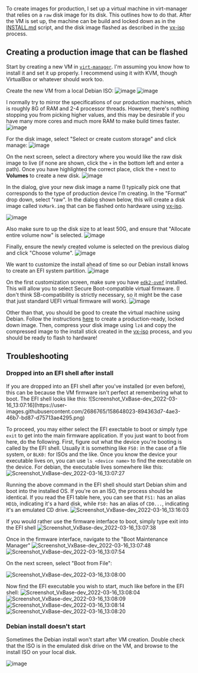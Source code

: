 To create images for production, I set up a virtual machine in virt-manager that relies on a `raw` disk image for its disk. This outlines how to do that. After the VM is set up, the machine can be build and locked down as in the [INSTALL.md](https://github.com/votingworks/vxsuite-complete-system/blob/main/INSTALL.md) script, and the disk image flashed as described in the [vx-iso](https://github.com/votingworks/vx-iso) process. 

<h2>Creating a production image that can be flashed</h2>

Start by creating a new VM in [`virt-manager`](https://virt-manager.org/). I'm assuming you know how to install it and set it up properly. I recommend using it with KVM, though VirtualBox or whatever should work too. 

Create the new VM from a local Debian ISO: 
![image](https://user-images.githubusercontent.com/2686765/158505721-49588394-9d83-43e2-aa80-c3115950bca4.png)
![image](https://user-images.githubusercontent.com/2686765/158505748-dc63992d-21f1-4deb-ba0d-f20d5740e9c7.png)

I normally try to mirror the specifications of our production machines, which is roughly 8G of RAM and 2-4 processor threads. However, there's nothing stopping you from picking higher values, and this may be desirable if you have many more cores and much more RAM to make build times faster. 
![image](https://user-images.githubusercontent.com/2686765/158505778-2b6b17d0-35d4-4b9d-bdda-abfb36398215.png)

For the disk image, select "Select or create custom storage" and click manage:
![image](https://user-images.githubusercontent.com/2686765/158506424-951edd69-5409-47eb-bd2e-9808e37c5b18.png)

On the next screen, select a directory where you would like the raw disk image to live (if none are shown, click the `+` in the bottom left and enter a path). Once you have highlighted the correct place, click the `+` next to **Volumes** to create a new disk.
![image](https://user-images.githubusercontent.com/2686765/158506649-a59d2281-0820-4ae3-b55d-d40e5e26c05c.png)

In the dialog, give your new disk image a name (I typically pick one that corresponds to the type of production device I'm creating. In the "Format" drop down, select "raw". In the dialog shown below, this will create a disk image called `VxMark.img` that can be flashed onto hardware using [vx-iso](https://github.com/votingworks/vx-iso).

![image](https://user-images.githubusercontent.com/2686765/158506825-ca2c8ec0-24ed-4c59-9314-a7e4f294114d.png)

Also make sure to up the disk size to at least 50G, and ensure that "Allocate entire volume now" is selected. 
![image](https://user-images.githubusercontent.com/2686765/158507233-c25ada70-f4cc-4e19-91ca-f1c8cc5d1839.png)

Finally, ensure the newly created volume is selected on the previous dialog and click "Choose volume". 
![image](https://user-images.githubusercontent.com/2686765/158507435-fb736aff-9d1a-4b96-9f7a-ff6b306fff50.png)

We want to customize the install ahead of time so our Debian install knows to create an EFI system partition. 
![image](https://user-images.githubusercontent.com/2686765/158505957-694e4858-8d4d-4190-913b-a1b24fde34a1.png)

On the first customization screen, make sure you have [`edk2-ovmf`](https://github.com/tianocore/edk2) installed. This will allow you to select Secure Boot-compatible virtual firmware. (I don't think SB-compatibility is strictly necessary, so it might be the case that just standard UEFI virtual firmware will work). 
![image](https://user-images.githubusercontent.com/2686765/158506084-b01cd6b0-4d58-4f2f-a4fa-6b4671fd3299.png)

Other than that, you should be good to create the virtual machine using Debian. Follow the instructions [here](https://github.com/votingworks/vxsuite-complete-system/blob/main/INSTALL.md) to create a production-ready, locked down image. Then, compress your disk image using `lz4` and copy the compressed image to the install stick created in the [vx-iso](https://github.com/votingworks/vx-iso) process, and you should be ready to flash to hardware!

<h2>Troubleshooting</h2>
<h3>Dropped into an EFI shell after install</h3>
If you are dropped into an EFI shell after you've installed (or even before), this can be because the VM firmware isn't perfect at remembering what to boot. The EFI shell looks like this:
![Screenshot_VxBase-dev_2022-03-16_13:07:16](https://user-images.githubusercontent.com/2686765/158648023-894363d7-4ae3-46b7-bd87-d75713ae4295.png)

To proceed, you may either select the EFI exectable to boot or simply type `exit` to get into the main firmware application. If you just want to boot from here, do the following. First, figure out what the device you're booting is called by the EFI shell. Usually it is something like `FS0:` in the case of a file system, or `BLK0:` for ISOs and the like. Once you know the device your executable lives on, you can use `ls <device name>` to find the executable on the device. For debian, the executable lives somewhere like this:
![Screenshot_VxBase-dev_2022-03-16_13:07:27](https://user-images.githubusercontent.com/2686765/158648365-dd551859-c846-4cda-a793-6b792d590bab.png)

Running the above command in the EFI shell should start Debian shim and boot into the installed OS. If you're on an ISO, the process should be identical. If you read the EFI table here, you can see that `FS1:` has an alias `HD1b`, indicating it's a hard disk, while `FS0:` has an alias of `CD0...`, indicating it's an emulated CD drive. 
![Screenshot_VxBase-dev_2022-03-16_13:16:03](https://user-images.githubusercontent.com/2686765/158649067-d0d358b0-fb8e-49d5-8f5c-e3b0aa50c4ba.png)

If you would rather use the firmware interface to boot, simply type exit into the EFI shell
![Screenshot_VxBase-dev_2022-03-16_13:07:38](https://user-images.githubusercontent.com/2686765/158649158-1d3e44cf-57aa-4c2b-ad55-ce4cbac58cc8.png)


Once in the firmware interface, navigate to the "Boot Maintenance Manager"
![Screenshot_VxBase-dev_2022-03-16_13:07:48](https://user-images.githubusercontent.com/2686765/158649229-eba8d181-75bd-4375-85e7-8ca754b5830f.png)
![Screenshot_VxBase-dev_2022-03-16_13:07:54](https://user-images.githubusercontent.com/2686765/158649233-a22c3c39-6122-4bd8-ae71-460a38497ff7.png)  

On the next screen, select "Boot from File": 

![Screenshot_VxBase-dev_2022-03-16_13:08:00](https://user-images.githubusercontent.com/2686765/158649354-7300983a-826b-4ed4-905d-e5796175a77b.png)

Now find the EFI executable you wish to start, much like before in the EFI shell: 
![Screenshot_VxBase-dev_2022-03-16_13:08:04](https://user-images.githubusercontent.com/2686765/158649463-da6e8d7e-0d9e-4e8f-b604-950d2d452d1e.png)
![Screenshot_VxBase-dev_2022-03-16_13:08:09](https://user-images.githubusercontent.com/2686765/158649465-a5773493-8cbe-49e9-8796-b45fb79488d2.png)
![Screenshot_VxBase-dev_2022-03-16_13:08:14](https://user-images.githubusercontent.com/2686765/158649466-cdd9cb74-c78a-4a77-acf0-d4443fe7f10f.png)
![Screenshot_VxBase-dev_2022-03-16_13:08:20](https://user-images.githubusercontent.com/2686765/158649471-7eb49a00-da5f-4de9-99f9-1ddab30d09cc.png)


<h3> Debian install doesn't start</h3>
Sometimes the Debian install won't start after VM creation. Double check that the ISO is in the emulated disk drive on the VM, and browse to the install ISO on your local disk.

![image](https://user-images.githubusercontent.com/2686765/158649607-37cc04c2-8754-4299-833c-b7c71cd1d755.png)

